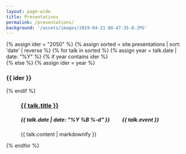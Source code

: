```yaml
---
layout: page-wide
title: Presentations
permalink: /presentations/
background: '/assets/images/2019-04-21 08-47-35-0.JPG'
---
```

<dl class="row">
  {% assign ider = "2050" %}
  {% assign sorted = site.presentations | sort: 'date' | reverse %}
  {% for talk in sorted %}
    {% assign year = talk.date | date: "%Y" %}
  	{% if year contains ider %}
    <dt class="col-sm-3"></dt>
  	{% else %}
    	{% assign ider = year %}
      <dt class="col-sm-3"><h3>{{ ider }}</h3></dt>
    {% endif %}
     <dd class="col-sm-9">
      <h3><a href="{{ talk.url }}">{{ talk.title }}</a></h3>
      <h5>
        {{ talk.date | date: "%Y %B %-d" }}
        <i class="fa fa-cube" aria-hidden="true" style="margin: 0px 15px;"></i>  
        <i>{{ talk.event }}</i>
      </h5>
      <p>{{ talk.content | markdownify }}</p>
    </dd>
  {% endfor %}
</dl>